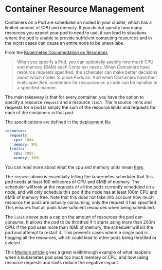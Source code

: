 # Container Resource Management
Containers on a Pod are scheduled on noded in your cluster, which has a limited amount of CPU and memory. If you do not specify how many resources you expect your pod to need to use, it can lead to situations where the pod is unable to provide sufficient computing resources and in the worst cases can cause an entire node to be unavailabe. 

From the [Kubernetes Documentation on Resources](https://kubernetes.io/docs/concepts/configuration/manage-compute-resources-container/)

> When you specify a Pod, you can optionally specify how much CPU and memory (RAM) each Container needs. When Containers have resource requests specified, the scheduler can make better decisions about which nodes to place Pods on. And when Containers have their limits specified, contention for resources on a node can be handled in a specified manner.

The main takeaway is that for every container, you have the option to specify a resource `request` and a resource `limit`. The resource limits and requests for a pod is simply the sum of the resource limits and requests for each of the containers in that pod. 

The specifications are defined in the [deployment file](../helm/aladdin-demo/templates/server/deploy.yaml)
```yaml
resources:
  requests:
    cpu: 100m
    memory: 8Mi
  limits:
    cpu: 200m
    memory: 16Mi
```

You can read more about what the cpu and memory units mean [here](https://kubernetes.io/docs/concepts/configuration/manage-compute-resources-container/#meaning-of-cpu). 

The `request` above is essentially telling the kubernetes scheduler that this pod needs at least 100 millicores of CPU and 8MiB of memory. The scheduler will look at the requests of all the pods currently scheduled on a node, and will only schedule this pod if the node has at least 100m CPU and 8MiB of memory free. Note that this does not take into account how much resource the pods are actually consuming, only the request it has specified. This ensures that all pods have suficient resources when being scheduled.

The `limit` above puts a cap on the amount of resources the pod can consume. It allows the pod to be throttled if it starts using more than 200m CPU. If the pod uses more than 16Mi of memory, the scheduler will kill the pod and attempt to restart it. This prevents cases where a single pod is hogging all the resources, which could lead to other pods being throttled or evicted. 

This [Medium article](https://medium.com/retailmenot-engineering/what-happens-when-a-kubernetes-pod-uses-too-much-memory-or-too-much-cpu-82165022f489) gives a great walkthrough example of what happens when a kubernetes pod uses too much memory or CPU, and how using resource requests and limits reduce the negative impact.
